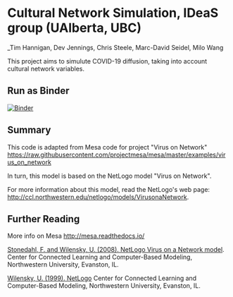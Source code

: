 # Cultural Network Simulation, IDeaS group (UAlberta, UBC)
_Tim Hannigan, Dev Jennings, Chris Steele, Marc-David Seidel, Milo Wang

This project aims to simulute COVID-19 diffusion, taking into account cultural network variables.

## Run as Binder

[![Binder](https://mybinder.org/badge_logo.svg)](https://mybinder.org/v2/gh/timhannigan/cultural_network_sim/master?filepath=cultural_networks_simulation.ipynb)


## Summary

This code is adapted from Mesa code for project "Virus on Network" https://raw.githubusercontent.com/projectmesa/mesa/master/examples/virus_on_network

In turn, this model is based on the NetLogo model "Virus on Network".

For more information about this model, read the NetLogo's web page: http://ccl.northwestern.edu/netlogo/models/VirusonaNetwork.


## Further Reading

More info on Mesa
http://mesa.readthedocs.io/


[Stonedahl, F. and Wilensky, U. (2008). NetLogo Virus on a Network model](http://ccl.northwestern.edu/netlogo/models/VirusonaNetwork). 
Center for Connected Learning and Computer-Based Modeling, Northwestern University, Evanston, IL.


[Wilensky, U. (1999). NetLogo](http://ccl.northwestern.edu/netlogo/)
Center for Connected Learning and Computer-Based Modeling, Northwestern University, Evanston, IL.
